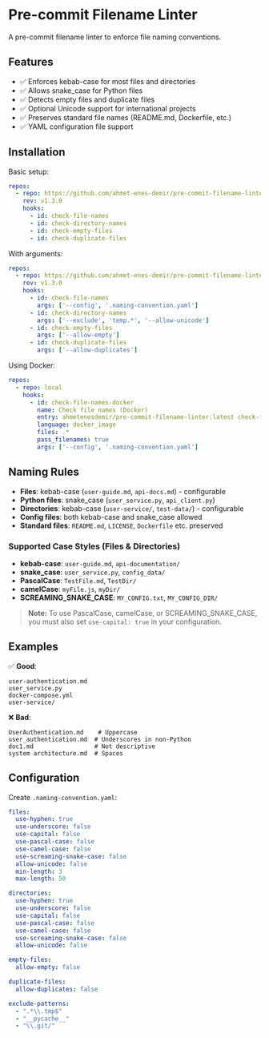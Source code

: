 # Pre-commit Filename Linter

A pre-commit filename linter to enforce file naming conventions.

## Features

- ✅ Enforces kebab-case for most files and directories
- ✅ Allows snake_case for Python files
- ✅ Detects empty files and duplicate files
- ✅ Optional Unicode support for international projects
- ✅ Preserves standard file names (README.md, Dockerfile, etc.)
- ✅ YAML configuration file support

## Installation

Basic setup:

```yaml
repos:
  - repo: https://github.com/ahmet-enes-demir/pre-commit-filename-linter.git
    rev: v1.3.0
    hooks:
      - id: check-file-names
      - id: check-directory-names
      - id: check-empty-files
      - id: check-duplicate-files
```

With arguments:

```yaml
repos:
  - repo: https://github.com/ahmet-enes-demir/pre-commit-filename-linter.git
    rev: v1.3.0
    hooks:
      - id: check-file-names
        args: ['--config', '.naming-convention.yaml']
      - id: check-directory-names
        args: ['--exclude', 'temp.*', '--allow-unicode']
      - id: check-empty-files
        args: ['--allow-empty']
      - id: check-duplicate-files
        args: ['--allow-duplicates']
```

Using Docker:

```yaml
repos:
  - repo: local
    hooks:
      - id: check-file-names-docker
        name: Check file names (Docker)
        entry: ahmetenesdemir/pre-commit-filename-linter:latest check-file-names
        language: docker_image
        files: .*
        pass_filenames: true
        args: ['--config', '.naming-convention.yaml']
```

## Naming Rules

- **Files**: kebab-case (`user-guide.md`, `api-docs.md`) - configurable
- **Python files**: snake_case (`user_service.py`, `api_client.py`)
- **Directories**: kebab-case (`user-service/`, `test-data/`) - configurable
- **Config files**: both kebab-case and snake_case allowed
- **Standard files**: `README.md`, `LICENSE`, `Dockerfile` etc. preserved

### Supported Case Styles (Files & Directories)
- **kebab-case**: `user-guide.md`, `api-documentation/`
- **snake_case**: `user_service.py`, `config_data/`
- **PascalCase**: `TestFile.md`, `TestDir/`
- **camelCase**: `myFile.js`, `myDir/`
- **SCREAMING_SNAKE_CASE**: `MY_CONFIG.txt`, `MY_CONFIG_DIR/`

> **Note:** To use PascalCase, camelCase, or SCREAMING_SNAKE_CASE, you must also set `use-capital: true` in your configuration.

## Examples

✅ **Good**:
```
user-authentication.md
user_service.py
docker-compose.yml
user-service/
```

❌ **Bad**:
```
UserAuthentication.md    # Uppercase
user_authentication.md  # Underscores in non-Python
doc1.md                 # Not descriptive
system architecture.md  # Spaces
```

## Configuration

Create `.naming-convention.yaml`:

```yaml
files:
  use-hyphen: true
  use-underscore: false
  use-capital: false
  use-pascal-case: false
  use-camel-case: false
  use-screaming-snake-case: false
  allow-unicode: false
  min-length: 3
  max-length: 50

directories:
  use-hyphen: true
  use-underscore: false
  use-capital: false
  use-pascal-case: false
  use-camel-case: false
  use-screaming-snake-case: false
  allow-unicode: false

empty-files:
  allow-empty: false

duplicate-files:
  allow-duplicates: false

exclude-patterns:
  - ".*\\.tmp$"
  - "__pycache__"
  - "\\.git/"
```
